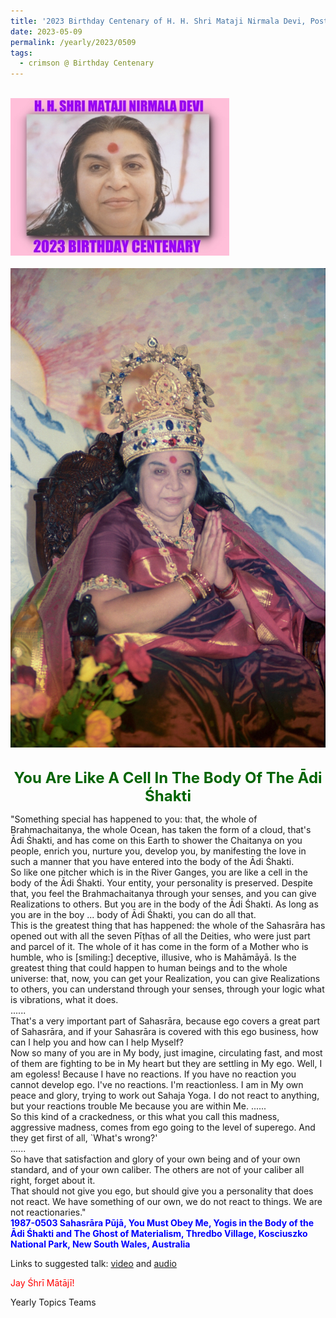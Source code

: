 ```yaml
---
title: '2023 Birthday Centenary of H. H. Shri Mataji Nirmala Devi, Post 16'
date: 2023-05-09
permalink: /yearly/2023/0509
tags:
  - crimson @ Birthday Centenary
---
```


<br>
<div style="text-align: left"><img src="/images/100Years.jpg" width="350" /></div><br>

<div style="text-align: center"><img src="/images/image1183_Photo_credit_Matthew_Fogarty.jpeg" /></div>

<br>
<p style="color:DarkGreen; text-align:center">
<font size="+2"><b>You Are Like A Cell In The Body Of The Ādi Śhakti</b><br></font>
</p>

<p>
"Something special has happened to you: that, the whole of Brahmachaitanya, the whole Ocean, has taken the form of a cloud, that's Ādi Śhakti, and has come on this Earth to shower the Chaitanya on you people, enrich you, nurture you, develop you, by manifesting the love in such a manner that you have entered into the body of the Ādi Śhakti.<br>
So like one pitcher which is in the River Ganges, you are like a cell in the body of the Ādi Śhakti. Your entity, your personality is preserved. Despite that, you feel the Brahmachaitanya through your senses, and you can give Realizations to others. But you are in the body of the Ādi Śhakti. As long as you are in the boy ... body of Ādi Śhakti, you can do all that.<br>
This is the greatest thing that has happened: the whole of the Sahasrāra has opened out with all the seven Pīṭhas of all the Deities, who were just part and parcel of it. The whole of it has come in the form of a Mother who is humble, who is [smiling:] deceptive, illusive, who is Mahāmāyā. Is the greatest thing that could happen to human beings and to the whole universe: that, now, you can get your Realization, you can give Realizations to others, you can understand through your senses, through your logic what is vibrations, what it does.<br>
......<br>
That's a very important part of Sahasrāra, because ego covers a great part of Sahasrāra, and if your Sahasrāra is covered with this ego business, how can I help you and how can I help Myself?<br>
Now so many of you are in My body, just imagine, circulating fast, and most of them are fighting to be in My heart but they are settling in My ego. Well, I am egoless! Because I have no reactions. If you have no reaction you cannot develop ego. I've no reactions. I'm reactionless. I am in My own peace and glory, trying to work out Sahaja Yoga. I do not react to anything, but your reactions trouble Me because you are within Me. 
......<br>
So this kind of a crackedness, or this what you call this madness, aggressive madness, comes from ego going to the level of superego. And they get first of all, `What's wrong?'<br>
......<br>
So have that satisfaction and glory of your own being and of your own standard, and of your own caliber. The others are not of your caliber all right, forget about it.<br>
That should not give you ego, but should give you a personality that does not react. We have something of our own, we do not react to things. We are not reactionaries."<br>
<font color="blue"><b>1987-0503 Sahasrāra Pūjā, You Must Obey Me, Yogis in the Body of the Ādi Śhakti and The Ghost of Materialism, Thredbo Village, Kosciuszko National Park, New South Wales, Australia</b></font><br>
</p>

Links to suggested talk: <a href="https://vimeo.com/469363650"> video</a> and <a href="https://soundcloud.com/nirmala-vidya-portal/1987-0503-1"> audio</a><br>

<p style="color:red;">Jay Śhrī Mātājī!<br></p>

<p>Yearly Topics Teams</p>
